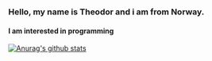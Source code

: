 ### Hello, my name is Theodor and i am from Norway.
#### I am interested in programming

[![Anurag's github stats](https://github-readme-stats.vercel.app/api?username=TheClownFather)](https://github.com/roguejedi1/github-readme-stats)
